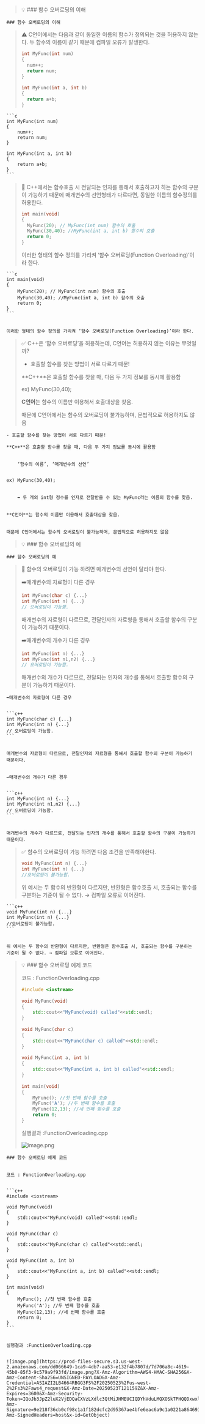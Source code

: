 
> 💡 ### 함수 오버로딩의 이해


	### 함수 오버로딩의 이해 


> ⚠️ C언어에서는 다음과 같이 동일한 이름의 함수가 정의되는 것을 허용하지 않는다. 두 함수의 이름이 같기 때문에 컴파일 오류가 발생한다.  
> ```c  
> int MyFunc(int num)  
> {  
> 	num++;  
> 	return num;  
> }  
>   
> int MyFunc(int a, int b)  
> {  
> 	return a+b;  
> }  
> ```


	```c
	int MyFunc(int num)
	{
		num++;
		return num;
	}
	
	int MyFunc(int a, int b)
	{
		return a+b;
	}
	```


> 📌 C++에서는 함수호출 시 전달되는 인자를 통해서 호출하고자 하는 함수의 구분이 가능하기 때문에 매개변수의 선언형태가 다르다면, 동일한 이름의 함수정의를 허용한다.  
> ```c  
> int main(void)  
> {  
> 	MyFunc(20); // MyFunc(int num) 함수의 호출  
> 	MyFunc(30,40); //MyFunc(int a, int b) 함수의 호출  
> 	return 0;  
> }  
> ```  
>   
> 이러한 형태의 함수 정의를 가리켜 ‘함수 오버로딩(Function Overloading)’이라 한다.


	```c
	int main(void)
	{
		MyFunc(20); // MyFunc(int num) 함수의 호출
		MyFunc(30,40); //MyFunc(int a, int b) 함수의 호출
		return 0;
	}
	```


	이러한 형태의 함수 정의를 가리켜 ‘함수 오버로딩(Function Overloading)’이라 한다.


> ✅ C++은 ‘함수 오버로딩’을 허용하는데, C언어는 허용하지 않는 이유는 무엇일까?  
> - 호출할 함수를 찾는 방법이 서로 다르기 때문!  
>   
> **C++**은 호출할 함수를 찾을 때, 다음 두 가지 정보를 동시에 활용함  
>   
> ex) MyFunc(30,40);  
>   
> **C언어**는 함수의 이름만 이용해서 호출대상을 찾음.  
>   
> 때문에 C언어에서는 함수의 오버로딩이 불가능하며, 문법적으로 허용하지도 않음

	- 호출할 함수를 찾는 방법이 서로 다르기 때문!

	**C++**은 호출할 함수를 찾을 때, 다음 두 가지 정보를 동시에 활용함


		‘함수의 이름’, ‘매개변수의 선언’


	ex) MyFunc(30,40);


		➡️ 두 개의 int형 정수를 인자로 전달받을 수 있는 MyFunc라는 이름의 함수를 찾음.


	**C언어**는 함수의 이름만 이용해서 호출대상을 찾음.


	때문에 C언어에서는 함수의 오버로딩이 불가능하며, 문법적으로 허용하지도 않음


> 💡 ### 함수 오버로딩의 예


	### 함수 오버로딩의 예 


> 📌 함수의 오버로딩이 가능 하려면 매개변수의 선언이 달라야 한다.  
>   
>   
> ➡️매개변수의 자료형이 다른 경우  
>   
> ```c++  
> int MyFunc(char c) {...}  
> int MyFunc(int n) {...}  
> // 오버로딩이 가능함.  
> ```  
>   
> 매개변수의 자료형이 다르므로, 전달인자의 자료형을 통해서 호출할 함수의 구분이 가능하기 때문이다.  
>   
> ➡️매개변수의 개수가 다른 경우  
>   
> ```c++  
> int MyFunc(int n) {...}  
> int MyFunc(int n1,n2) {...}  
> // 오버로딩이 가능함.  
> ```  
>   
> 매개변수의 개수가 다르므로, 전달되는 인자의 개수를 통해서 호출할 함수의 구분이 가능하기 때문이다.


	➡️매개변수의 자료형이 다른 경우


	```c++
	int MyFunc(char c) {...}
	int MyFunc(int n) {...}
	// 오버로딩이 가능함.
	```


	매개변수의 자료형이 다르므로, 전달인자의 자료형을 통해서 호출할 함수의 구분이 가능하기 때문이다.


	➡️매개변수의 개수가 다른 경우


	```c++
	int MyFunc(int n) {...}
	int MyFunc(int n1,n2) {...}
	// 오버로딩이 가능함.
	```


	매개변수의 개수가 다르므로, 전달되는 인자의 개수를 통해서 호출할 함수의 구분이 가능하기 때문이다.


> ✅ 함수의 오버로딩이 가능 하려면 다음 조건을 만족해야한다.  
> ```c++  
> void MyFunc(int n) {...}  
> int MyFunc(int n) {...}  
> //오버로딩이 불가능함.  
> ```  
>   
> 위 예시는 두 함수의 반환형이 다르지만, 반환형은 함수호출 시, 호출되는 함수를 구분하는 기준이 될 수 없다. → 컴파일 오류로 이어진다.


	```c++
	void MyFunc(int n) {...}
	int MyFunc(int n) {...}
	//오버로딩이 불가능함.
	```


	위 예시는 두 함수의 반환형이 다르지만, 반환형은 함수호출 시, 호출되는 함수를 구분하는 기준이 될 수 없다. → 컴파일 오류로 이어진다.


> 💡 ### 함수 오버로딩 예제 코드  
>   
> 코드 : FunctionOverloading.cpp   
>   
> ```c++  
> #include <iostream>  
>   
> void MyFunc(void)  
> {  
>     std::cout<<"MyFunc(void) called"<<std::endl;  
> }  
>   
> void MyFunc(char c)  
> {  
>     std::cout<<"MyFunc(char c) called"<<std::endl;  
> }  
>   
> void MyFunc(int a, int b)  
> {  
>     std::cout<<"MyFunc(int a, int b) called"<<std::endl;  
> }  
>   
> int main(void)  
> {  
>     MyFunc(); //첫 번째 함수를 호출  
>     MyFunc('A'); //두 번째 함수를 호출  
>     MyFunc(12,13); //세 번째 함수를 호출  
>     return 0;  
> }  
> ```  
>   
> 실행결과 :FunctionOverloading.cpp  
>   
> ![image.png](https://prod-files-secure.s3.us-west-2.amazonaws.com/dd066649-1ca9-4db7-aa53-e132f4b7807d/7d706a8c-4619-45b0-85f3-9c579a9f93fd/image.png?X-Amz-Algorithm=AWS4-HMAC-SHA256&X-Amz-Content-Sha256=UNSIGNED-PAYLOAD&X-Amz-Credential=ASIAZI2LB466W5VDJE54%2F20250523%2Fus-west-2%2Fs3%2Faws4_request&X-Amz-Date=20250523T121159Z&X-Amz-Expires=3600&X-Amz-Security-Token=IQoJb3JpZ2luX2VjEDQaCXVzLXdlc3QtMiJHMEUCIQDozaqjlBB9bpKPGd5haxBIyFy5%2FlB6ZtU6O9rbVr8I1QIgJh6PcCceziOHKoczscPkNUJFzxmJg%2F1bTvh5UQ5dKpUqiAQI7f%2F%2F%2F%2F%2F%2F%2F%2F%2F%2FARAAGgw2Mzc0MjMxODM4MDUiDO3eC67tMLfnfveBeCrcA5JuXOK%2BCoFRQpTISsI4YTPJS94DLAXOhGjJqvOBBGHHyv2O7jvN5YaIMjIHp0qerm%2FLCSuOJOgK8WPjYUB3RPqOI%2FZRlnJqttnBP7w1KXD%2Fwkwya92PdtxXWQCrXXz87UchSaxzN03i9Q5X5xTDbRjZUiACu2WAIMEGkS8tsvHbhUlaOa%2FwPAphs4AtkEWm1VpLRjGOt2HyM9Nnv%2Br29RvIdW7WVkuJZ1e8%2FjFndW9dXSZAUmhnp3R5jSSSurqyuDDpkdJGlOBqWk2zbA%2B7ImWsePS2%2Bl8Y7MM0fBbm33Kbm3zfQp40zzMOaVDOsLfMAFLjTGc1ky4VYoDfUK%2FAdtW%2BxZaDT5Z2nVsrvgP2Q3MmoXG3deUAMBfx5ndRth4nypxaGr8i7dh4pKZkkNnZhCZI6MEs4uLh2E3kPbX0JfHKbcKR1G%2FqXvm0bKp27u2mDP2xXcm%2F1s8oPYwHsbJA4dv32vQoH1Y8mXhyCOlFP4HyyklkCm68o43oanK9UpwyJKX5UP%2FHCfpM6nkuO13W%2FTFUNdvR29dNS%2B4E%2FTRFwuRTY%2BK2ZB7d4ctxBiSZiqPLZkBmn6ysh7AHenw42%2BlSNpDxQF4lCPS4lrhXxVSHl1qvvFq6cdOIuDX53wGDMMDEwcEGOqUBxYUYnw%2FDYnHVGyNx0i6Y7KwIm5to%2FsMM3zGhsCwtRKEFsHN5iOgKj9DOTGvufughHJ8ITfmlXsaX2geZV7cVsKWDRM3o42ItpX4o0Qi6djOqc1vFZdcRs6EuCSCR6D9OapQZH2%2BNL1hcltOocyur1gCzyCxrtUSENEgcJaOb6sVU5UyKgCktRVZPPqVyO8hoHOSsrPI8AfpQInHMPq%2BRXpjI86Ok&X-Amz-Signature=064ab584338a02bb4af7b16496c8d4084edb46e99204cd75554707f659a65379&X-Amz-SignedHeaders=host&x-id=GetObject)


	### 함수 오버로딩 예제 코드


	코드 : FunctionOverloading.cpp 


	```c++
	#include <iostream>
	
	void MyFunc(void)
	{
	    std::cout<<"MyFunc(void) called"<<std::endl;
	}
	
	void MyFunc(char c)
	{
	    std::cout<<"MyFunc(char c) called"<<std::endl;
	}
	
	void MyFunc(int a, int b)
	{
	    std::cout<<"MyFunc(int a, int b) called"<<std::endl;
	}
	
	int main(void)
	{
	    MyFunc(); //첫 번째 함수를 호출
	    MyFunc('A'); //두 번째 함수를 호출
	    MyFunc(12,13); //세 번째 함수를 호출
	    return 0;
	}
	```


	실행결과 :FunctionOverloading.cpp


	![image.png](https://prod-files-secure.s3.us-west-2.amazonaws.com/dd066649-1ca9-4db7-aa53-e132f4b7807d/7d706a8c-4619-45b0-85f3-9c579a9f93fd/image.png?X-Amz-Algorithm=AWS4-HMAC-SHA256&X-Amz-Content-Sha256=UNSIGNED-PAYLOAD&X-Amz-Credential=ASIAZI2LB4664RBGG3FS%2F20250523%2Fus-west-2%2Fs3%2Faws4_request&X-Amz-Date=20250523T121159Z&X-Amz-Expires=3600&X-Amz-Security-Token=IQoJb3JpZ2luX2VjEDQaCXVzLXdlc3QtMiJHMEUCIQDYhVduLMQXOSkTPHQQDxwxlSSXSGbfkOEMwyeGrVPXXwIgQRv8uJ2y908eTLXAz07rP6OBvvvYCUXdP2zBwCKQVw8qiAQI7f%2F%2F%2F%2F%2F%2F%2F%2F%2F%2FARAAGgw2Mzc0MjMxODM4MDUiDIflMZDbxXXq3jElICrcA7pYfl9%2FucIurhECNzaLl5XXqcW%2Ftr5h1z3pFwKUjDmt3mqx1U3BHkSlVOM%2FPRIfk5cERE3hdCjrLFdXFk%2FsrVzKqssErGubRo7fRrkl7qGXJP60h%2FPK6XJMD6sDIbnkmTNlBs2c08P1OBhxmJaacb1LKKre9923LRFsWiTLTTu1nxLZ3ByBlWK03ziqc%2B3V8%2FhFHfvxtx7inSYGRx6jrkrWMj0cX1ahVlcy3gWAH8TDS1kB2vBaLqgz3aD6%2BBUfRl1BAFc6%2BYZi2pqIVDemZHvTSudDDzkmFBvsmGg8t3I51SQWyt1NjHQHLz%2Bj5hNs%2FNCqdNaDPqyZYdjqtuHSfAAYpw3W2mWTY7z17iRWgxglUdRZa6IJyHnhOBdP5Gw0O%2FyXr6gd0A5L1cLjLFXJbFU8s4ZGOXoxnDoOSml%2BNv5B0eziY6FOCSbDBOaAtYn6b1jS%2BRjvvIlB9WabOha827SHlUJTQCtjyN6tHlFCeD5ep9yYctmLIngLx1mI6PeSvAmeRbP5yBWZYVlshkYVg1HkH02rNioTgQT7vV4omnKfk4QRjEUbqyaioLjIm6Iq2D1TN3vNYm5gi%2FFofh4p2UfBaA1JXJ%2Fj2ijPzDS7kPou%2Bt0%2BNl0u1ObAuQjeMMbEwcEGOqUBRhBAb2JJTWtO6JPbA15s0uQCZyBav2F8eVJLmNL9qSb4l0id%2FDVV5nZVfRt02B5pu8EXIPaqLkySQllTlKeLzoW0PrLxG%2FGymTbo4CvOWgNZ2sQNZWTb6lmU376mnrEWLuLIZvTrrT7YTCgs2%2BPv3kRyf5C3evs8p%2BtdDwcThvtM%2Bz%2FY%2FEs4u%2FWTkNFzBO3EwmICS%2FZChm4Gf0OzfHy6oQ1gHWeF&X-Amz-Signature=9e218f36cb0cf98c1a1f182dcfc2d95367ae4bfe6eac6a9c1a0221a864691b29&X-Amz-SignedHeaders=host&x-id=GetObject)

